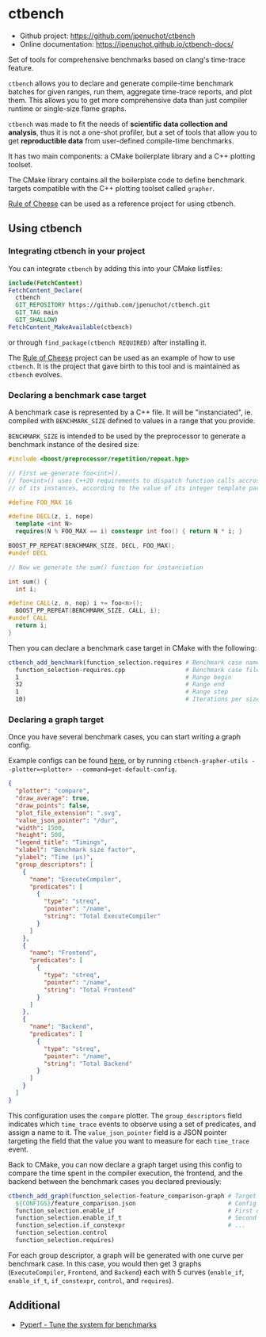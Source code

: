 # ctbench

- Github project: https://github.com/jpenuchot/ctbench
- Online documentation: https://jpenuchot.github.io/ctbench-docs/

Set of tools for comprehensive benchmarks based on clang's time-trace feature.

`ctbench` allows you to declare and generate compile-time benchmark batches for
given ranges, run them, aggregate time-trace reports, and plot them.
This allows you to get more comprehensive data than just compiler runtime
or single-size flame graphs.

`ctbench` was made to fit the needs of **scientific data collection
and analysis**, thus it is not a one-shot profiler, but a set of tools that
allow you to get **reproductible data** from user-defined compile-time
benchmarks.

It has two main components: a CMake boilerplate library and a C++ plotting
toolset.

The CMake library contains all the boilerplate code to define benchmark targets
compatible with the C++ plotting toolset called `grapher`.

[Rule of Cheese](https://github.com/jpenuchot/rule-of-cheese) can be used as a
reference project for using ctbench.

## Using ctbench

### Integrating ctbench in your project

You can integrate `ctbench` by adding this into your CMake listfiles:

```cmake
include(FetchContent)
FetchContent_Declare(
  ctbench
  GIT_REPOSITORY https://github.com/jpenuchot/ctbench.git
  GIT_TAG main
  GIT_SHALLOW)
FetchContent_MakeAvailable(ctbench)
```

or through `find_package(ctbench REQUIRED)` after installing it.

The [Rule of Cheese](https://github.com/JPenuchot/rule-of-cheese) project can be
used as an example of how to use `ctbench`. It is the project that gave birth to
this tool and is maintained as `ctbench` evolves.

### Declaring a benchmark case target

A benchmark case is represented by a C++ file. It will be "instanciated", ie.
compiled with `BENCHMARK_SIZE` defined to values in a range that you provide.

`BENCHMARK_SIZE` is intended to be used by the preprocessor to generate a
benchmark instance of the desired size:

```cpp
#include <boost/preprocessor/repetition/repeat.hpp>

// First we generate foo<int>().
// foo<int>() uses C++20 requirements to dispatch function calls accross 16
// of its instances, according to the value of its integer template parameter.

#define FOO_MAX 16

#define DECL(z, i, nope)                                                       \
  template <int N>                                                             \
  requires(N % FOO_MAX == i) constexpr int foo() { return N * i; }

BOOST_PP_REPEAT(BENCHMARK_SIZE, DECL, FOO_MAX);
#undef DECL

// Now we generate the sum() function for instanciation

int sum() {
  int i;

#define CALL(z, n, nop) i += foo<n>();
  BOOST_PP_REPEAT(BENCHMARK_SIZE, CALL, i);
#undef CALL
  return i;
}
```

Then you can declare a benchmark case target in CMake with the following:

```cmake
ctbench_add_benchmark(function_selection.requires # Benchmark case name
  function_selection-requires.cpp                 # Benchmark case file
  1                                               # Range begin
  32                                              # Range end
  1                                               # Range step
  10)                                             # Iterations per size
```

### Declaring a graph target

Once you have several benchmark cases, you can start writing a graph config.

Example configs can be found [here](./grapher/configs/), or by running
`ctbench-grapher-utils --plotter=<plotter> --command=get-default-config`.

```json
{
  "plotter": "compare",
  "draw_average": true,
  "draw_points": false,
  "plot_file_extension": ".svg",
  "value_json_pointer": "/dur",
  "width": 1500,
  "height": 500,
  "legend_title": "Timings",
  "xlabel": "Benchmark size factor",
  "ylabel": "Time (µs)",
  "group_descriptors": [
    {
      "name": "ExecuteCompiler",
      "predicates": [
        {
          "type": "streq",
          "pointer": "/name",
          "string": "Total ExecuteCompiler"
        }
      ]
    },
    {
      "name": "Frontend",
      "predicates": [
        {
          "type": "streq",
          "pointer": "/name",
          "string": "Total Frontend"
        }
      ]
    },
    {
      "name": "Backend",
      "predicates": [
        {
          "type": "streq",
          "pointer": "/name",
          "string": "Total Backend"
        }
      ]
    }
  ]
}
```

This configuration uses the `compare` plotter. The `group_descriptors` field
indicates which `time_trace` events to observe using a set of predicates, and
assign a name to it. The `value_json_pointer` field is a JSON pointer targeting
the field that the value you want to measure for each `time_trace` event.

Back to CMake, you can now declare a graph target using this config to compare
the time spent in the compiler execution, the frontend, and the backend between
the benchmark cases you declared previously:

```cmake
ctbench_add_graph(function_selection-feature_comparison-graph # Target name
  ${CONFIGS}/feature_comparison.json                          # Config
  function_selection.enable_if                                # First case
  function_selection.enable_if_t                              # Second case
  function_selection.if_constexpr                             # ...
  function_selection.control
  function_selection.requires)
```

For each group descriptor, a graph will be generated with one curve
per benchmark case. In this case, you would then get 3 graphs
(`ExecuteCompiler`, `Frontend`, and `Backend`) each with 5 curves (`enable_if`,
`enable_if_t`, `if_constexpr`, `control`, and `requires`).

## Additional

- [Pyperf - Tune the system for benchmarks](
  https://pyperf.readthedocs.io/en/latest/system.html)
